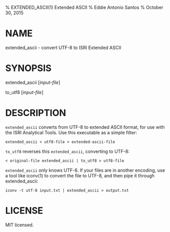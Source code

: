 % EXTENDED_ASCII(1) Extended ASCII
% Eddie Antonio Santos
% October 30, 2015

# NAME

extended_ascii - convert UTF-8 to ISRI Extended ASCII

# SYNOPSIS

extended_ascii [*input-file*]

to_utf8 [*input-file*]

# DESCRIPTION

`extended_ascii` converts from UTF-8 to extended ASCII format, for use
with the ISRI Analytical Tools. Use this executable as a simple filter:

    extended_ascii < utf8-file > extended-ascii-file

`to_utf8` reverses this `extended_ascii`, converting to UTF-8:

    < original-file extended_ascii | to_utf8 > utf8-file

`extended_ascii` only knows UTF-8. If your files are in another
encoding, use a tool like iconv(1) to convert the file to UTF-8, and
then pipe it through extended_ascii:

    iconv -t utf-8 input.txt | extended_ascii > output.txt

# LICENSE

MIT licensed.
